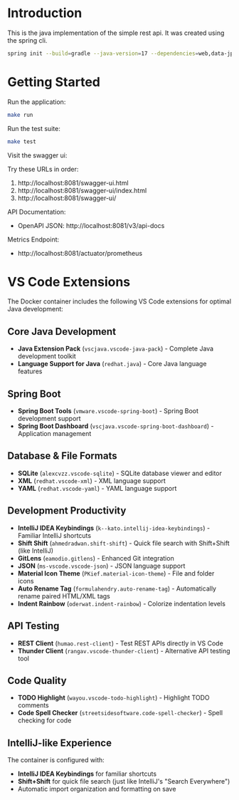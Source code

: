# Introduction

This is the java implementation of the simple rest api. It was created using the spring cli.

```bash
spring init --build=gradle --java-version=17 --dependencies=web,data-jpa,h2,flyway rest-simple --type=gradle-project-kotlin
```

# Getting Started

Run the application:

```bash
make run
```

Run the test suite:

```bash
make test
```

Visit the swagger ui:

Try these URLs in order:

1. http://localhost:8081/swagger-ui.html
2. http://localhost:8081/swagger-ui/index.html
3. http://localhost:8081/swagger-ui/

API Documentation:

- OpenAPI JSON: http://localhost:8081/v3/api-docs

Metrics Endpoint:

- http://localhost:8081/actuator/prometheus

# VS Code Extensions

The Docker container includes the following VS Code extensions for optimal Java development:

## Core Java Development

- **Java Extension Pack** (`vscjava.vscode-java-pack`) - Complete Java development toolkit
- **Language Support for Java** (`redhat.java`) - Core Java language features

## Spring Boot

- **Spring Boot Tools** (`vmware.vscode-spring-boot`) - Spring Boot development support
- **Spring Boot Dashboard** (`vscjava.vscode-spring-boot-dashboard`) - Application management

## Database & File Formats

- **SQLite** (`alexcvzz.vscode-sqlite`) - SQLite database viewer and editor
- **XML** (`redhat.vscode-xml`) - XML language support
- **YAML** (`redhat.vscode-yaml`) - YAML language support

## Development Productivity

- **IntelliJ IDEA Keybindings** (`k--kato.intellij-idea-keybindings`) - Familiar IntelliJ shortcuts
- **Shift Shift** (`ahmedradwan.shift-shift`) - Quick file search with Shift+Shift (like IntelliJ)
- **GitLens** (`eamodio.gitlens`) - Enhanced Git integration
- **JSON** (`ms-vscode.vscode-json`) - JSON language support
- **Material Icon Theme** (`PKief.material-icon-theme`) - File and folder icons
- **Auto Rename Tag** (`formulahendry.auto-rename-tag`) - Automatically rename paired HTML/XML tags
- **Indent Rainbow** (`oderwat.indent-rainbow`) - Colorize indentation levels

## API Testing

- **REST Client** (`humao.rest-client`) - Test REST APIs directly in VS Code
- **Thunder Client** (`rangav.vscode-thunder-client`) - Alternative API testing tool

## Code Quality

- **TODO Highlight** (`wayou.vscode-todo-highlight`) - Highlight TODO comments
- **Code Spell Checker** (`streetsidesoftware.code-spell-checker`) - Spell checking for code

## IntelliJ-like Experience

The container is configured with:

- **IntelliJ IDEA Keybindings** for familiar shortcuts
- **Shift+Shift** for quick file search (just like IntelliJ's "Search Everywhere")
- Automatic import organization and formatting on save
